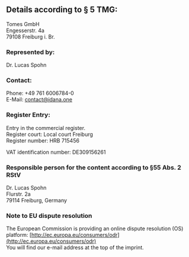 ## Details according to § 5 TMG:

Tomes GmbH  
Engesserstr. 4a  
79108 Freiburg i. Br.

### Represented by:

Dr. Lucas Spohn

### Contact:

Phone: +49 761 6006784-0  
E-Mail: contact@idana.one

### Register Entry:

Entry in the commercial register.  
Register court: Local court Freiburg  
Register number: HRB 715456

VAT identification number: DE309156261  
### Responsible person for the content according to §55 Abs. 2 RStV

Dr. Lucas Spohn  
Flurstr. 2a  
79114 Freiburg, Germany

### Note to EU dispute resolution

The European Commission is providing an online dispute resolution (OS) platform: [http://ec.europa.eu/consumers/odr](http://ec.europa.eu/consumers/odr)  
You will find our e-mail address at the top of the imprint.  
